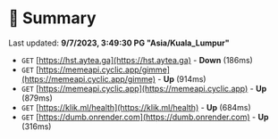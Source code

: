# 📖 Summary
Last updated: **9/7/2023, 3:49:30 PG "Asia/Kuala_Lumpur"**

- `GET` [https://hst.aytea.ga](https://hst.aytea.ga) - **Down** (186ms)
- `GET` [https://memeapi.cyclic.app/gimme](https://memeapi.cyclic.app/gimme) - **Up** (914ms)
- `GET` [https://memeapi.cyclic.app](https://memeapi.cyclic.app) - **Up** (879ms)
- `GET` [https://klik.ml/health](https://klik.ml/health) - **Up** (684ms)
- `GET` [https://dumb.onrender.com](https://dumb.onrender.com) - **Up** (316ms)
